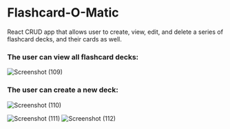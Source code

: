 **<h1>Flashcard-O-Matic</h1>**

React CRUD app that allows user to create, view, edit, and delete a series of flashcard decks, and their cards as well.

<h3>The user can view all flashcard decks:</h3>

![Screenshot (109)](https://github.com/alecluis/WeLoveMovies/assets/143030955/4b3b1055-27c6-4dbe-acb0-ea657475ba1b)

<h3>The user can create a new deck:</h3>

![Screenshot (110)](https://github.com/alecluis/WeLoveMovies/assets/143030955/fee14dd0-6885-4d41-ad24-3828920fa012)


![Screenshot (111)](https://github.com/alecluis/WeLoveMovies/assets/143030955/bb1b0331-b8eb-420c-9010-2a602adcd00b)
![Screenshot (112)](https://github.com/alecluis/WeLoveMovies/assets/143030955/c579c1d1-e499-46c7-aa4f-dfbab5afd3fc)

